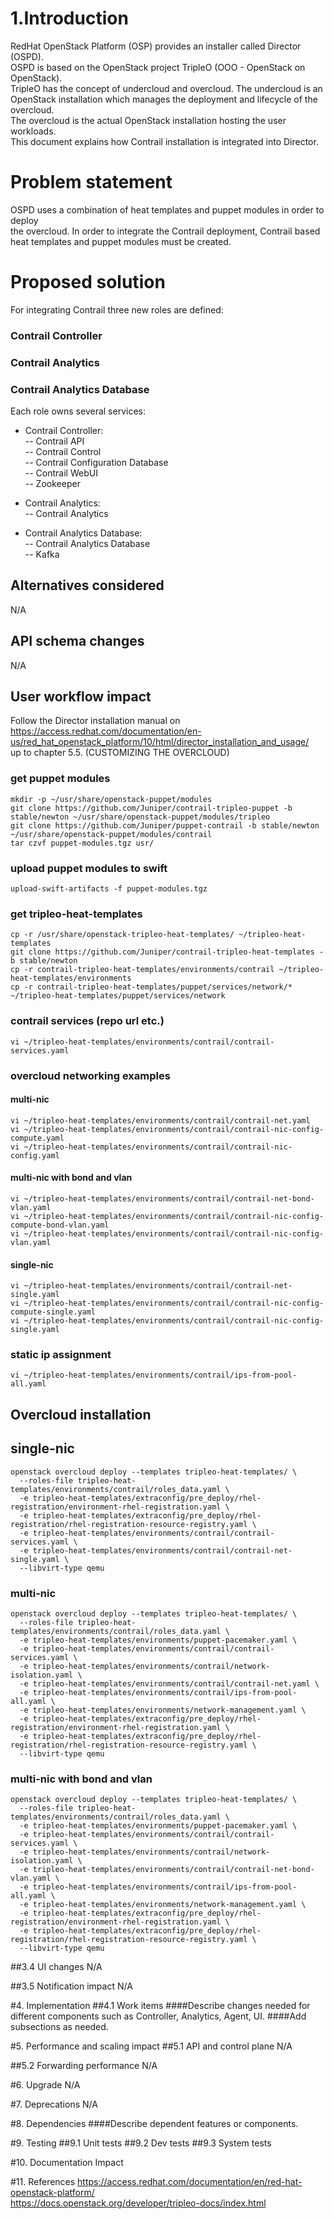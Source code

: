 
# 1.Introduction    
RedHat OpenStack Platform (OSP) provides an installer called Director (OSPD).    
OSPD is based on the OpenStack project TripleO (OOO - OpenStack on OpenStack).   
TripleO has the concept of undercloud and overcloud. The undercloud is an    
OpenStack installation which manages the deployment and lifecycle of the overcloud.    
The overcloud is the actual OpenStack installation hosting the user workloads.    
This document explains how Contrail installation is integrated into Director.    

# Problem statement    
OSPD uses a combination of heat templates and puppet modules in order to deploy    
the overcloud. In order to integrate the Contrail deployment, Contrail based    
heat templates and puppet modules must be created.    

# Proposed solution    
For integrating Contrail three new roles are defined:    
### Contrail Controller    
### Contrail Analytics    
### Contrail Analytics Database    

Each role owns several services:    
- Contrail Controller:    
-- Contrail API    
-- Contrail Control    
-- Contrail Configuration Database    
-- Contrail WebUI    
-- Zookeeper    

- Contrail Analytics:    
-- Contrail Analytics    

- Contrail Analytics Database:    
-- Contrail Analytics Database    
-- Kafka

## Alternatives considered
N/A    

## API schema changes
N/A    

## User workflow impact
Follow the Director installation manual on    
https://access.redhat.com/documentation/en-us/red_hat_openstack_platform/10/html/director_installation_and_usage/    
up to chapter 5.5. (CUSTOMIZING THE OVERCLOUD)    

### get puppet modules
```
mkdir -p ~/usr/share/openstack-puppet/modules
git clone https://github.com/Juniper/contrail-tripleo-puppet -b stable/newton ~/usr/share/openstack-puppet/modules/tripleo
git clone https://github.com/Juniper/puppet-contrail -b stable/newton ~/usr/share/openstack-puppet/modules/contrail
tar czvf puppet-modules.tgz usr/
```

### upload puppet modules to swift
```
upload-swift-artifacts -f puppet-modules.tgz
```

### get tripleo-heat-templates
```
cp -r /usr/share/openstack-tripleo-heat-templates/ ~/tripleo-heat-templates
git clone https://github.com/Juniper/contrail-tripleo-heat-templates -b stable/newton
cp -r contrail-tripleo-heat-templates/environments/contrail ~/tripleo-heat-templates/environments
cp -r contrail-tripleo-heat-templates/puppet/services/network/* ~/tripleo-heat-templates/puppet/services/network
```

### contrail services (repo url etc.)
```
vi ~/tripleo-heat-templates/environments/contrail/contrail-services.yaml
```

### overcloud networking examples
#### multi-nic
```
vi ~/tripleo-heat-templates/environments/contrail/contrail-net.yaml
vi ~/tripleo-heat-templates/environments/contrail/contrail-nic-config-compute.yaml
vi ~/tripleo-heat-templates/environments/contrail/contrail-nic-config.yaml
```
#### multi-nic with bond and vlan
```
vi ~/tripleo-heat-templates/environments/contrail/contrail-net-bond-vlan.yaml
vi ~/tripleo-heat-templates/environments/contrail/contrail-nic-config-compute-bond-vlan.yaml
vi ~/tripleo-heat-templates/environments/contrail/contrail-nic-config-vlan.yaml
```
#### single-nic
```
vi ~/tripleo-heat-templates/environments/contrail/contrail-net-single.yaml
vi ~/tripleo-heat-templates/environments/contrail/contrail-nic-config-compute-single.yaml
vi ~/tripleo-heat-templates/environments/contrail/contrail-nic-config-single.yaml
```

### static ip assignment
```
vi ~/tripleo-heat-templates/environments/contrail/ips-from-pool-all.yaml
```

## Overcloud installation

## single-nic
```
openstack overcloud deploy --templates tripleo-heat-templates/ \
  --roles-file tripleo-heat-templates/environments/contrail/roles_data.yaml \
  -e tripleo-heat-templates/extraconfig/pre_deploy/rhel-registration/environment-rhel-registration.yaml \
  -e tripleo-heat-templates/extraconfig/pre_deploy/rhel-registration/rhel-registration-resource-registry.yaml \
  -e tripleo-heat-templates/environments/contrail/contrail-services.yaml \
  -e tripleo-heat-templates/environments/contrail/contrail-net-single.yaml \
  --libvirt-type qemu
```

### multi-nic
```
openstack overcloud deploy --templates tripleo-heat-templates/ \
  --roles-file tripleo-heat-templates/environments/contrail/roles_data.yaml \
  -e tripleo-heat-templates/environments/puppet-pacemaker.yaml \
  -e tripleo-heat-templates/environments/contrail/contrail-services.yaml \
  -e tripleo-heat-templates/environments/contrail/network-isolation.yaml \
  -e tripleo-heat-templates/environments/contrail/contrail-net.yaml \
  -e tripleo-heat-templates/environments/contrail/ips-from-pool-all.yaml \
  -e tripleo-heat-templates/environments/network-management.yaml \
  -e tripleo-heat-templates/extraconfig/pre_deploy/rhel-registration/environment-rhel-registration.yaml \
  -e tripleo-heat-templates/extraconfig/pre_deploy/rhel-registration/rhel-registration-resource-registry.yaml \
  --libvirt-type qemu
```

### multi-nic with bond and vlan
```
openstack overcloud deploy --templates tripleo-heat-templates/ \
  --roles-file tripleo-heat-templates/environments/contrail/roles_data.yaml \
  -e tripleo-heat-templates/environments/puppet-pacemaker.yaml \
  -e tripleo-heat-templates/environments/contrail/contrail-services.yaml \
  -e tripleo-heat-templates/environments/contrail/network-isolation.yaml \
  -e tripleo-heat-templates/environments/contrail/contrail-net-bond-vlan.yaml \
  -e tripleo-heat-templates/environments/contrail/ips-from-pool-all.yaml \
  -e tripleo-heat-templates/environments/network-management.yaml \
  -e tripleo-heat-templates/extraconfig/pre_deploy/rhel-registration/environment-rhel-registration.yaml \
  -e tripleo-heat-templates/extraconfig/pre_deploy/rhel-registration/rhel-registration-resource-registry.yaml \
  --libvirt-type qemu
```


##3.4 UI changes
N/A    

##3.5 Notification impact
N/A    


#4. Implementation
##4.1 Work items
####Describe changes needed for different components such as Controller, Analytics, Agent, UI. 
####Add subsections as needed.

#5. Performance and scaling impact
##5.1 API and control plane
N/A    

##5.2 Forwarding performance
N/A    

#6. Upgrade
N/A    

#7. Deprecations
N/A    

#8. Dependencies
####Describe dependent features or components.

#9. Testing
##9.1 Unit tests
##9.2 Dev tests
##9.3 System tests

#10. Documentation Impact

#11. References
https://access.redhat.com/documentation/en/red-hat-openstack-platform/    
https://docs.openstack.org/developer/tripleo-docs/index.html

